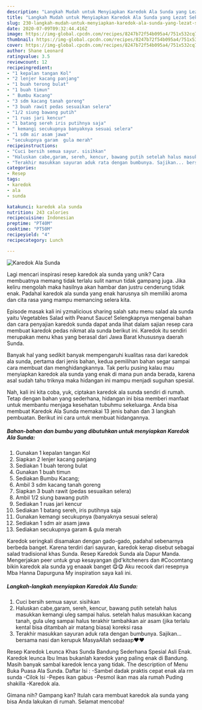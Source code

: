 ```yaml
---
description: "Langkah Mudah untuk Menyiapkan Karedok Ala Sunda yang Lezat Sekali"
title: "Langkah Mudah untuk Menyiapkan Karedok Ala Sunda yang Lezat Sekali"
slug: 230-langkah-mudah-untuk-menyiapkan-karedok-ala-sunda-yang-lezat-sekali
date: 2020-07-09T09:32:44.416Z
image: https://img-global.cpcdn.com/recipes/8247b72f54b095a4/751x532cq70/karedok-ala-sunda-foto-resep-utama.jpg
thumbnail: https://img-global.cpcdn.com/recipes/8247b72f54b095a4/751x532cq70/karedok-ala-sunda-foto-resep-utama.jpg
cover: https://img-global.cpcdn.com/recipes/8247b72f54b095a4/751x532cq70/karedok-ala-sunda-foto-resep-utama.jpg
author: Shane Leonard
ratingvalue: 3.5
reviewcount: 12
recipeingredient:
- "1 kepalan tangan Kol"
- "2 lenjer kacang panjang"
- "1 buah terong bulat"
- "1 buah timun"
- " Bumbu Kacang"
- "3 sdm kacang tanah goreng"
- "3 buah rawit pedas sesuaikan selera"
- "1/2 siung bawang putih"
- "1 ruas jari kencur"
- "1 batang sereh iris putihnya saja"
- " kemangi secukupnya banyaknya sesuai selera"
- "1 sdm air asam jawa"
- "secukupnya garam  gula merah"
recipeinstructions:
- "Cuci bersih semua sayur. sisihkan"
- "Haluskan cabe,garam, sereh, kencur, bawang putih setelah halus masukkan kemangi uleg sampai halus. setelah halus masukkan kacang tanah, gula uleg sampai halus terakhir tambahkan air asam (jika terlalu kental bisa ditambah air matang biasa) koreksi rasa"
- "Terakhir masukkan sayuran aduk rata dengan bumbunya. Sajikan... bersama nasi dan kerupuk MasyaAllah sedaaap❤❤"
categories:
- Resep
tags:
- karedok
- ala
- sunda

katakunci: karedok ala sunda 
nutrition: 243 calories
recipecuisine: Indonesian
preptime: "PT40M"
cooktime: "PT50M"
recipeyield: "4"
recipecategory: Lunch

---
```



![Karedok Ala Sunda](https://img-global.cpcdn.com/recipes/8247b72f54b095a4/751x532cq70/karedok-ala-sunda-foto-resep-utama.jpg)

Lagi mencari inspirasi resep karedok ala sunda yang unik? Cara membuatnya memang tidak terlalu sulit namun tidak gampang juga. Jika keliru mengolah maka hasilnya akan hambar dan justru cenderung tidak enak. Padahal karedok ala sunda yang enak harusnya sih memiliki aroma dan cita rasa yang mampu memancing selera kita.

Episode masak kali ini yzmalicious sharing salah satu menu salad ala sunda yaitu Vegetables Salad with Peanut Sauce! Selengkapnya mengenai bahan dan cara penyajian karedok sunda dapat anda lihat dalam sajian resep cara membuat karedok pedas nikmat ala sunda berikut ini. Karedok itu sendiri merupakan menu khas yang berasal dari Jawa Barat khususnya daerah Sunda.

Banyak hal yang sedikit banyak mempengaruhi kualitas rasa dari karedok ala sunda, pertama dari jenis bahan, kedua pemilihan bahan segar sampai cara membuat dan menghidangkannya. Tak perlu pusing kalau mau menyiapkan karedok ala sunda yang enak di mana pun anda berada, karena asal sudah tahu triknya maka hidangan ini mampu menjadi suguhan spesial.


Nah, kali ini kita coba, yuk, ciptakan karedok ala sunda sendiri di rumah. Tetap dengan bahan yang sederhana, hidangan ini bisa memberi manfaat untuk membantu menjaga kesehatan tubuhmu sekeluarga. Anda bisa membuat Karedok Ala Sunda memakai 13 jenis bahan dan 3 langkah pembuatan. Berikut ini cara untuk membuat hidangannya.

<!--inarticleads1-->

##### Bahan-bahan dan bumbu yang dibutuhkan untuk menyiapkan Karedok Ala Sunda:

1. Gunakan 1 kepalan tangan Kol
1. Siapkan 2 lenjer kacang panjang
1. Sediakan 1 buah terong bulat
1. Gunakan 1 buah timun
1. Sediakan  Bumbu Kacang;
1. Ambil 3 sdm kacang tanah goreng
1. Siapkan 3 buah rawit (pedas sesuaikan selera)
1. Ambil 1/2 siung bawang putih
1. Sediakan 1 ruas jari kencur
1. Sediakan 1 batang sereh, iris putihnya saja
1. Gunakan  kemangi secukupnya (banyaknya sesuai selera)
1. Sediakan 1 sdm air asam jawa
1. Sediakan secukupnya garam &amp; gula merah


Karedok seringkali disamakan dengan gado-gado, padahal sebenarnya berbeda banget. Karena terdiri dari sayuran, karedok kerap disebut sebagai salad tradisional khas Sunda. Resep Karedok Sunda ala Dapur Manda. Mengerjakan peer untuk grup kesayangan @d&#39;kitcheners dan #Cocomtang bikin karedok ala sunda yg enaaak banget 😋😋 Aku recook dari resepnya Mba Hanna Dapurguna My inspiration saya kali ini. 

<!--inarticleads2-->

##### Langkah-langkah menyiapkan Karedok Ala Sunda:

1. Cuci bersih semua sayur. sisihkan
1. Haluskan cabe,garam, sereh, kencur, bawang putih setelah halus masukkan kemangi uleg sampai halus. setelah halus masukkan kacang tanah, gula uleg sampai halus terakhir tambahkan air asam (jika terlalu kental bisa ditambah air matang biasa) koreksi rasa
1. Terakhir masukkan sayuran aduk rata dengan bumbunya. Sajikan... bersama nasi dan kerupuk MasyaAllah sedaaap❤❤


Resep Karedok Leunca Khas Sunda Bandung Sederhana Spesial Asli Enak. Karedok leunca Ibu Imas bukanlah karedok yang paling enak di Bandung. Masih banyak sambal karedok lenca yang tidak. The description of Menu Buka Puasa Ala Sunda. Daftar Isi : -Sambel dadak praktis cepat enak ala rm sunda -Cilok Isi -Pepes ikan gabus -Pesmol ikan mas ala rumah Puding shakilla -Karedok ala. 

Gimana nih? Gampang kan? Itulah cara membuat karedok ala sunda yang bisa Anda lakukan di rumah. Selamat mencoba!
